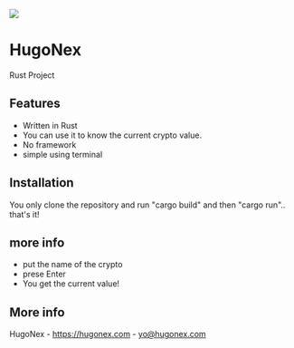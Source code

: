 ![](http://i.imgur.com/y8g506n.png?1)

# HugoNex

Rust Project

## Features

- Written in Rust
- You can use it to know the current crypto value.
- No framework
- simple using terminal

## Installation

You only clone the repository and run "cargo build" and then "cargo run".. that's it!

## more info

- put the name of the crypto
- prese Enter
- You get the current value!

## More info
HugoNex - https://hugonex.com - yo@hugonex.com
